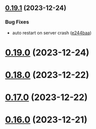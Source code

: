 ## [0.19.1](https://github.com/Kshitiz1403/Alertly/compare/v0.19.0...v0.19.1) (2023-12-24)


### Bug Fixes

* auto restart on server crash ([e244baa](https://github.com/Kshitiz1403/Alertly/commit/e244baa023b45e24114c83adebf02df857799a52))



# [0.19.0](https://github.com/Kshitiz1403/Alertly/compare/v0.18.0...v0.19.0) (2023-12-24)



# [0.18.0](https://github.com/Kshitiz1403/Alertly/compare/v0.17.0...v0.18.0) (2023-12-22)



# [0.17.0](https://github.com/Kshitiz1403/Alertly/compare/v0.16.0...v0.17.0) (2023-12-22)



# [0.16.0](https://github.com/Kshitiz1403/Alertly/compare/v0.15.0...v0.16.0) (2023-12-21)



